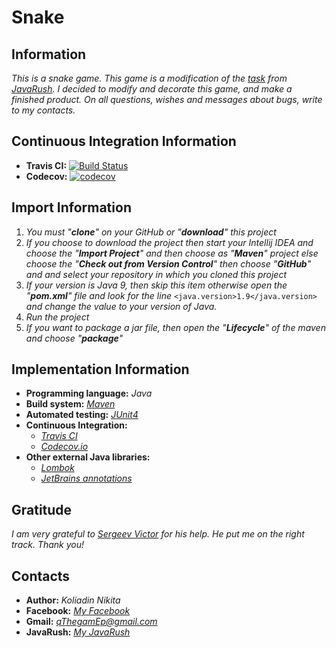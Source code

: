 # Snake
## Information
*This is a snake game. This game is a modification of the [task](https://javarush.ru/quests/lectures/questmultithreading.level02.lecture18) from [JavaRush](https://javarush.ru/). I decided to modify and decorate this game, and make a finished product. On all questions, wishes and messages about bugs, write to my contacts.*

## Continuous Integration Information
 * **Travis CI:** [![Build Status](https://travis-ci.org/qThegamEp/Snake.svg?branch=master)](https://travis-ci.org/qThegamEp/Snake) 
 * **Codecov:** [![codecov](https://codecov.io/gh/qThegamEp/Snake/branch/master/graph/badge.svg)](https://codecov.io/gh/qThegamEp/Snake)

## Import Information
1. *You must "**clone**" on your GitHub or "**download**" this project*
2. *If you choose to download the project then start your Intellij IDEA and choose the "**Import Project**" and then choose as "**Maven**" project else choose the "**Check out from Version Control**" then choose "**GitHub**" and and select your repository in which you cloned this project*
3. *If your version is Java 9, then skip this item otherwise open the "**pom.xml**" file and look for the line* `<java.version>1.9</java.version>` *and change the value to your version of Java.*
4. *Run the project*
5. *If you want to package a jar file, then open the "**Lifecycle**" of the maven and choose "**package**"*

## Implementation Information
* **Programming language:** *Java*
* **Build system:** *[Maven](https://maven.apache.org/)*
* **Automated testing:** *[JUnit4](https://junit.org/junit4/)*
* **Continuous Integration:** 
	* *[Travis CI](https://travis-ci.org/)*
	* *[Codecov.io](https://codecov.io/)*
* **Other external Java libraries:** 
	* *[Lombok](https://projectlombok.org/)*
	* *[JetBrains annotations](https://blog.jetbrains.com/dotnet/2015/08/12/how-to-use-jetbrains-annotations-to-improve-resharper-inspections/)*

## Gratitude
*I am very grateful to [Sergeev Victor](https://github.com/vampirit) for his help. He put me on the right track. Thank you!*

## Contacts
* **Author:** *Koliadin Nikita*
* **Facebook:** *[My Facebook](https://www.facebook.com/koliadin.nikita)*
* **Gmail:** *qThegamEp@gmail.com*
* **JavaRush:** *[My JavaRush](https://javarush.ru/users/1324097)*
